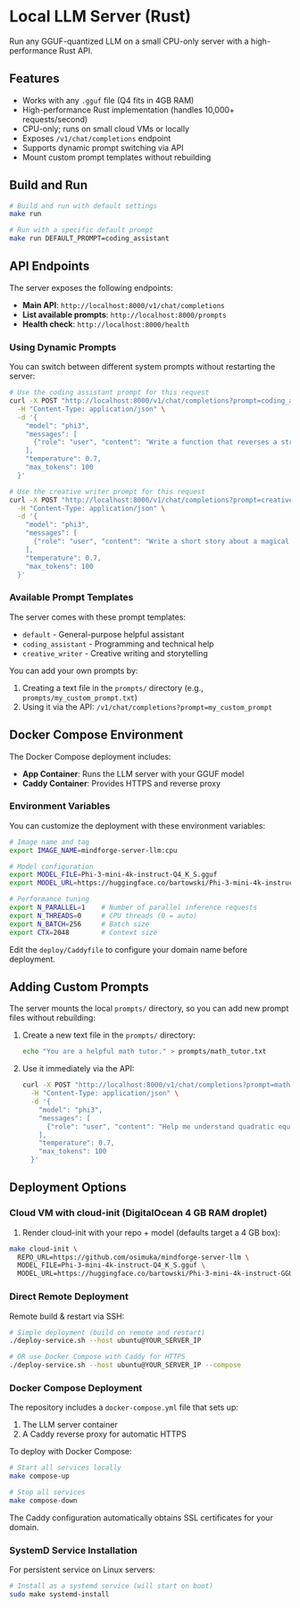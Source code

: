 # Local LLM Server (Rust)

Run any GGUF-quantized LLM on a small CPU-only server with a high-performance Rust API.

## Features

- Works with any `.gguf` file (Q4 fits in 4GB RAM)
- High-performance Rust implementation (handles 10,000+ requests/second)
- CPU-only; runs on small cloud VMs or locally
- Exposes `/v1/chat/completions` endpoint
- Supports dynamic prompt switching via API
- Mount custom prompt templates without rebuilding

## Build and Run

```bash
# Build and run with default settings
make run

# Run with a specific default prompt
make run DEFAULT_PROMPT=coding_assistant
```

## API Endpoints

The server exposes the following endpoints:

- **Main API**: `http://localhost:8000/v1/chat/completions`
- **List available prompts**: `http://localhost:8000/prompts`
- **Health check**: `http://localhost:8000/health`

### Using Dynamic Prompts

You can switch between different system prompts without restarting the server:

```bash
# Use the coding assistant prompt for this request
curl -X POST "http://localhost:8000/v1/chat/completions?prompt=coding_assistant" \
  -H "Content-Type: application/json" \
  -d '{
    "model": "phi3",
    "messages": [
      {"role": "user", "content": "Write a function that reverses a string"}
    ],
    "temperature": 0.7,
    "max_tokens": 100
  }'

# Use the creative writer prompt for this request
curl -X POST "http://localhost:8000/v1/chat/completions?prompt=creative_writer" \
  -H "Content-Type: application/json" \
  -d '{
    "model": "phi3",
    "messages": [
      {"role": "user", "content": "Write a short story about a magical forest"}
    ],
    "temperature": 0.7,
    "max_tokens": 100
  }'
```

### Available Prompt Templates

The server comes with these prompt templates:

- `default` - General-purpose helpful assistant
- `coding_assistant` - Programming and technical help
- `creative_writer` - Creative writing and storytelling

You can add your own prompts by:

1. Creating a text file in the `prompts/` directory (e.g., `prompts/my_custom_prompt.txt`)
2. Using it via the API: `/v1/chat/completions?prompt=my_custom_prompt`

## Docker Compose Environment

The Docker Compose deployment includes:

- **App Container**: Runs the LLM server with your GGUF model
- **Caddy Container**: Provides HTTPS and reverse proxy

### Environment Variables

You can customize the deployment with these environment variables:

```bash
# Image name and tag
export IMAGE_NAME=mindforge-server-llm:cpu

# Model configuration
export MODEL_FILE=Phi-3-mini-4k-instruct-Q4_K_S.gguf
export MODEL_URL=https://huggingface.co/bartowski/Phi-3-mini-4k-instruct-GGUF/resolve/main/Phi-3-mini-4k-instruct-Q4_K_S.gguf

# Performance tuning
export N_PARALLEL=1    # Number of parallel inference requests
export N_THREADS=0     # CPU threads (0 = auto)
export N_BATCH=256     # Batch size
export CTX=2048        # Context size
```

Edit the `deploy/Caddyfile` to configure your domain name before deployment.

## Adding Custom Prompts

The server mounts the local `prompts/` directory, so you can add new prompt files without rebuilding:

1. Create a new text file in the `prompts/` directory:

   ```bash
   echo "You are a helpful math tutor." > prompts/math_tutor.txt
   ```

2. Use it immediately via the API:
   ```bash
   curl -X POST "http://localhost:8000/v1/chat/completions?prompt=math_tutor" \
     -H "Content-Type: application/json" \
     -d '{
       "model": "phi3",
       "messages": [
         {"role": "user", "content": "Help me understand quadratic equations"}
       ],
       "temperature": 0.7,
       "max_tokens": 100
     }'
   ```

## Deployment Options

### Cloud VM with cloud-init (DigitalOcean 4 GB RAM droplet)

1. Render cloud-init with your repo + model (defaults target a 4 GB box):

```bash
make cloud-init \
  REPO_URL=https://github.com/osimuka/mindforge-server-llm \
  MODEL_FILE=Phi-3-mini-4k-instruct-Q4_K_S.gguf \
  MODEL_URL=https://huggingface.co/bartowski/Phi-3-mini-4k-instruct-GGUF/resolve/main/Phi-3-mini-4k-instruct-Q4_K_S.gguf
```

### Direct Remote Deployment

Remote build & restart via SSH:

```bash
# Simple deployment (build on remote and restart)
./deploy-service.sh --host ubuntu@YOUR_SERVER_IP

# OR use Docker Compose with Caddy for HTTPS
./deploy-service.sh --host ubuntu@YOUR_SERVER_IP --compose
```

### Docker Compose Deployment

The repository includes a `docker-compose.yml` file that sets up:

1. The LLM server container
2. A Caddy reverse proxy for automatic HTTPS

To deploy with Docker Compose:

```bash
# Start all services locally
make compose-up

# Stop all services
make compose-down
```

The Caddy configuration automatically obtains SSL certificates for your domain.

### SystemD Service Installation

For persistent service on Linux servers:

```bash
# Install as a systemd service (will start on boot)
sudo make systemd-install
```
